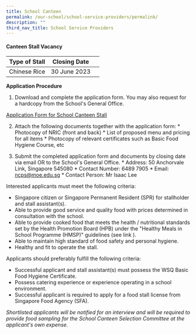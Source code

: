 ```yaml
---
title: School Canteen
permalink: /our-school/school-service-providers/permalink/
description: ""
third_nav_title: School Service Providers
---
```

#### **Canteen Stall Vacancy**

| Type of Stall | Closing Date |  |
| -------- | -------- | -------- |
| Chinese Rice | 30 June 2023 |    |

**Application Procedure**

1.  Download and complete the application form.  You may also request for a hardcopy from the School's General Office.

[Application Form for School Canteen Stall]()

2.  Attach the following documents together with the application form:
			* Photocopy of NRIC (front and back)
			* List of proposed menu and pricing for all items
			* Photocopy of relevant certificates such as Basic Food Hygiene Course, etc

3.  Submit the completed application form and documents by closing date via email OR to the School's General Office.
			* 	Address: 50 Anchorvale Link, Singapore 545080
			* 	Contact Number: 6489 7905
			* 	Email: ncps@moe.edu.sg
			* 	Contact Person: Mr Isaac Lee

Interested applicants must meet the following criteria:

* Singapore citizen or Singapore Permanent Resident (SPR) for stallholder and stall assistant(s).
* Able to provide good service and quality food with prices determined in consultation with the school.
* Able to provide cooked food that meets the health / nutritional standards set by the Health Promotion Board (HPB) under the "Healthy Meals in School Programme (HMSP)" guidelines (see link ).
* Able to maintain high standard of food safety and personal hygiene.
* Healthy and fit to operate the stall.

Applicants should preferably fulfill the following criteria:

* Successful applicant and stall assistant(s) must possess the WSQ Basic Food Hygiene Certificate.
* Possess catering experience or experience operating in a school environment.
* Successful applicant is required to apply for a food stall license from Singapore Food Agency (SFA).

*Shortlisted applicants will be notified for an interview and will be required to provide food sampling for the School Canteen Selection Committee at the applicant's own expense.*